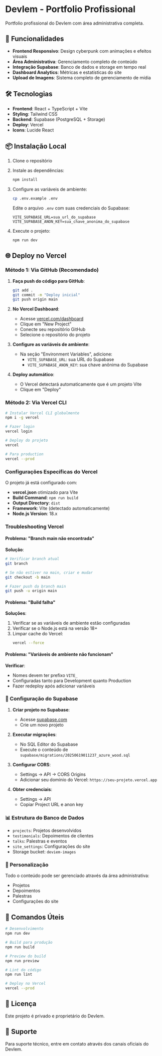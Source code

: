 # DevIem - Portfolio Profissional

Portfolio profissional do DevIem com área administrativa completa.

## 🚀 Funcionalidades

- **Frontend Responsivo**: Design cyberpunk com animações e efeitos visuais
- **Área Administrativa**: Gerenciamento completo de conteúdo
- **Integração Supabase**: Banco de dados e storage em tempo real
- **Dashboard Analytics**: Métricas e estatísticas do site
- **Upload de Imagens**: Sistema completo de gerenciamento de mídia

## 🛠️ Tecnologias

- **Frontend**: React + TypeScript + Vite
- **Styling**: Tailwind CSS
- **Backend**: Supabase (PostgreSQL + Storage)
- **Deploy**: Vercel
- **Icons**: Lucide React

## 📦 Instalação Local

1. Clone o repositório
2. Instale as dependências:
   ```bash
   npm install
   ```

3. Configure as variáveis de ambiente:
   ```bash
   cp .env.example .env
   ```
   
   Edite o arquivo `.env` com suas credenciais do Supabase:
   ```
   VITE_SUPABASE_URL=sua_url_do_supabase
   VITE_SUPABASE_ANON_KEY=sua_chave_anonima_do_supabase
   ```

4. Execute o projeto:
   ```bash
   npm run dev
   ```

## 🌐 Deploy no Vercel

### Método 1: Via GitHub (Recomendado)

1. **Faça push do código para GitHub**:
   ```bash
   git add .
   git commit -m "Deploy inicial"
   git push origin main
   ```

2. **No Vercel Dashboard**:
   - Acesse [vercel.com/dashboard](https://vercel.com/dashboard)
   - Clique em "New Project"
   - Conecte seu repositório GitHub
   - Selecione o repositório do projeto

3. **Configure as variáveis de ambiente**:
   - Na seção "Environment Variables", adicione:
     - `VITE_SUPABASE_URL`: sua URL do Supabase
     - `VITE_SUPABASE_ANON_KEY`: sua chave anônima do Supabase

4. **Deploy automático**:
   - O Vercel detectará automaticamente que é um projeto Vite
   - Clique em "Deploy"

### Método 2: Via Vercel CLI

```bash
# Instalar Vercel CLI globalmente
npm i -g vercel

# Fazer login
vercel login

# Deploy do projeto
vercel

# Para production
vercel --prod
```

### Configurações Específicas do Vercel

O projeto já está configurado com:

- **vercel.json** otimizado para Vite
- **Build Command**: `npm run build`
- **Output Directory**: `dist`
- **Framework**: Vite (detectado automaticamente)
- **Node.js Version**: 18.x

### Troubleshooting Vercel

#### Problema: "Branch main não encontrada"
**Solução**:
```bash
# Verificar branch atual
git branch

# Se não estiver na main, criar e mudar
git checkout -b main

# Fazer push da branch main
git push -u origin main
```

#### Problema: "Build falha"
**Soluções**:
1. Verificar se as variáveis de ambiente estão configuradas
2. Verificar se o Node.js está na versão 18+
3. Limpar cache do Vercel:
   ```bash
   vercel --force
   ```

#### Problema: "Variáveis de ambiente não funcionam"
**Verificar**:
- Nomes devem ter prefixo `VITE_`
- Configuradas tanto para Development quanto Production
- Fazer redeploy após adicionar variáveis

### 🔧 Configuração do Supabase

1. **Criar projeto no Supabase**:
   - Acesse [supabase.com](https://supabase.com)
   - Crie um novo projeto

2. **Executar migrações**:
   - No SQL Editor do Supabase
   - Execute o conteúdo de `supabase/migrations/20250619011237_azure_wood.sql`

3. **Configurar CORS**:
   - Settings → API → CORS Origins
   - Adicionar seu domínio do Vercel: `https://seu-projeto.vercel.app`

4. **Obter credenciais**:
   - Settings → API
   - Copiar Project URL e anon key

### 📊 Estrutura do Banco de Dados

- `projects`: Projetos desenvolvidos
- `testimonials`: Depoimentos de clientes
- `talks`: Palestras e eventos
- `site_settings`: Configurações do site
- Storage bucket: `deviem-images`


### 🎨 Personalização

Todo o conteúdo pode ser gerenciado através da área administrativa:
- Projetos
- Depoimentos
- Palestras
- Configurações do site

## 🔧 Comandos Úteis

```bash
# Desenvolvimento
npm run dev

# Build para produção
npm run build

# Preview do build
npm run preview

# Lint do código
npm run lint

# Deploy no Vercel
vercel --prod
```

## 📝 Licença

Este projeto é privado e proprietário do DevIem.

## 🤝 Suporte

Para suporte técnico, entre em contato através dos canais oficiais do DevIem.
